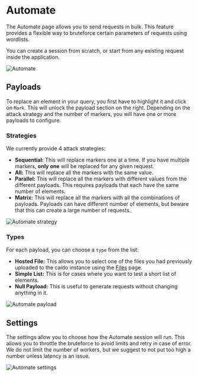 # Automate

The Automate page allows you to send requests in bulk. This feature provides a flexible way to bruteforce certain parameters of requests using wordlists.

You can create a session from scratch, or start from any existing request inside the application.

<img alt="Automate" src="/_images/automate.png" no-shadow/>

## Payloads

To replace an element in your query, you first have to highlight it and click on `Mark`. This will unlock the payload section on the right. Depending on the attack strategy and the number of markers, you will have one or more payloads to configure.

### Strategies

We currently provide 4 attack strategies:

- **Sequential:** This will replace markers one at a time. If you have multiple markers, **only one** will be replaced for any given request.
- **All:** This will replace all the markers with the same value.
- **Parallel:** This will replace all the markers with different values from the different payloads. This requires payloads that each have the same number of elements.
- **Matrix:** This will replace all the markers with all the combinations of payloads. Payloads can have different number of elements, but beware that this can create a large number of requests.

<img alt="Automate strategy" src="/_images/automate_strategy.png" no-shadow/>

### Types

For each payload, you can choose a `type` from the list:

- **Hosted File:** This allows you to select one of the files you had previously uploaded to the caido instance using the [Files](/features/misc/files.md) page.
- **Simple List:** This is for cases where you want to test a short list of elements.
- **Null Payload:** This is useful to generate requests without changing anything in it.

<img alt="Automate payload" src="/_images/automate_payload.png" no-shadow/>

## Settings

The settings allow you to choose how the Automate session will run. This allows you to throttle the bruteforce to avoid limits and retry in case of error.
We do not limit the number of workers, but we suggest to not put too high a number unless latency is an issue.

<img alt="Automate settings" src="/_images/automate_settings.png" no-shadow/>

